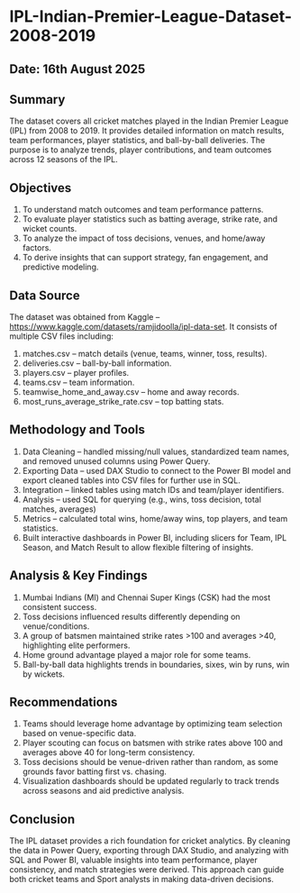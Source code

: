 # **IPL-Indian-Premier-League-Dataset-2008-2019**
## Date: 16th August 2025
## **Summary**
The dataset covers all cricket matches played in the Indian Premier League (IPL) from 2008 to 2019. It provides detailed information on match results, team performances, player statistics, and ball-by-ball deliveries. The purpose is to analyze trends, player contributions, and team outcomes across 12 seasons of the IPL.
## **Objectives**
1.	To understand match outcomes and team performance patterns.
2.	To evaluate player statistics such as batting average, strike rate, and wicket counts.
3.	To analyze the impact of toss decisions, venues, and home/away factors.
4.	To derive insights that can support strategy, fan engagement, and predictive modeling.
## **Data Source**
The dataset was obtained from Kaggle –  https://www.kaggle.com/datasets/ramjidoolla/ipl-data-set. It consists of multiple CSV files including:
1.	matches.csv – match details (venue, teams, winner, toss, results).
2.	deliveries.csv – ball-by-ball information.
3.	players.csv – player profiles.
4.	teams.csv – team information.
5.	teamwise_home_and_away.csv – home and away records.
6.	most_runs_average_strike_rate.csv – top batting stats.
## **Methodology and Tools**
1.	Data Cleaning – handled missing/null values, standardized team names, and removed unused columns using Power Query.
2.	Exporting Data – used DAX Studio to connect to the Power BI model and export cleaned tables into CSV files for further use in SQL.
3.	Integration – linked tables using match IDs and team/player identifiers.
4.	Analysis – used SQL for querying (e.g., wins, toss decision, total matches, averages) 
5.	Metrics – calculated total wins, home/away wins, top players, and team statistics.
6.	Built interactive dashboards in Power BI, including slicers for Team, IPL Season, and Match Result to allow flexible filtering of insights.
## **Analysis & Key Findings**
1.	Mumbai Indians (MI) and Chennai Super Kings (CSK) had the most consistent success.
2.	Toss decisions influenced results differently depending on venue/conditions.
3.	A group of batsmen maintained strike rates >100 and averages >40, highlighting elite performers.
4.	Home ground advantage played a major role for some teams.
5.	Ball-by-ball data highlights trends in boundaries, sixes, win by runs, win by wickets.
## **Recommendations**
1.	Teams should leverage home advantage by optimizing team selection based on venue-specific data.
2.	Player scouting can focus on batsmen with strike rates above 100 and averages above 40 for long-term consistency.
3.	Toss decisions should be venue-driven rather than random, as some grounds favor batting first vs. chasing.
4.	Visualization dashboards should be updated regularly to track trends across seasons and aid predictive analysis.
## **Conclusion**
The IPL dataset provides a rich foundation for cricket analytics. By cleaning the data in Power Query, exporting through DAX Studio, and analyzing with SQL and Power BI, valuable insights into team performance, player consistency, and match strategies were derived. This approach can guide both cricket teams and Sport analysts in making data-driven decisions.

